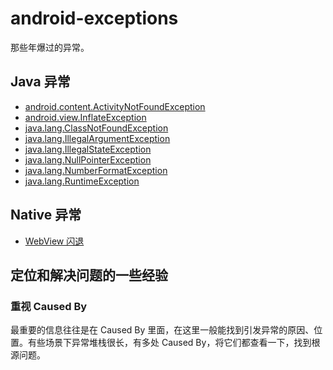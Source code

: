 # android-exceptions

那些年爆过的异常。

## Java 异常

* [android.content.ActivityNotFoundException](./exceptions/android.content.ActivityNotFoundException.md)
* [android.view.InflateException](./exceptions/android.view.InflateException.md)
* [java.lang.ClassNotFoundException](./exceptions/java.lang.ClassNotFoundException.md)
* [java.lang.IllegalArgumentException](./exceptions/java.lang.IllegalArgumentException.md)
* [java.lang.IllegalStateException](./exceptions/java.lang.IllegalStateException.md)
* [java.lang.NullPointerException](./exceptions/java.lang.NullPointerException.md)
* [java.lang.NumberFormatException](./exceptions/java.lang.NumberFormatException.md)
* [java.lang.RuntimeException](./exceptions/java.lang.RuntimeException.md)

## Native 异常

* [WebView 闪退](./native/webview.md)

## 定位和解决问题的一些经验

### 重视 Caused By

最重要的信息往往是在 Caused By 里面，在这里一般能找到引发异常的原因、位置。有些场景下异常堆栈很长，有多处 Caused By，将它们都查看一下，找到根源问题。
